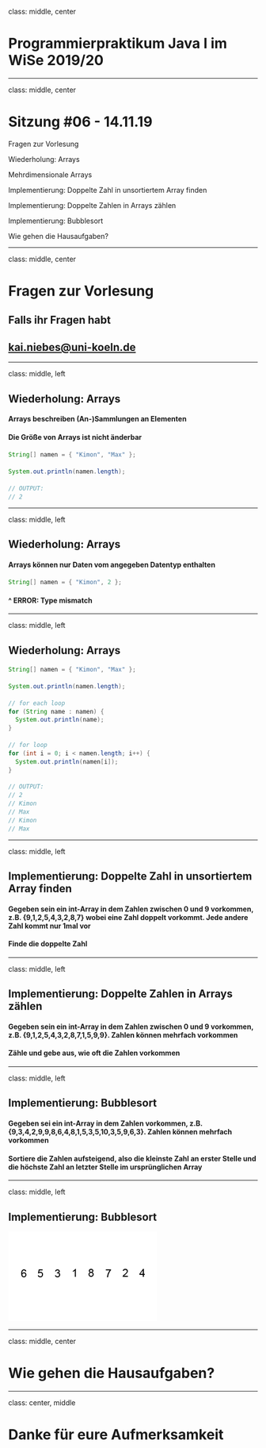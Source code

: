 class: middle, center

# Programmierpraktikum Java I im WiSe 2019/20

---

class: middle, center

# Sitzung #06 - 14.11.19

Fragen zur Vorlesung

Wiederholung: Arrays

Mehrdimensionale Arrays

Implementierung: Doppelte Zahl in unsortiertem Array finden

Implementierung: Doppelte Zahlen in Arrays zählen

Implementierung: Bubblesort

Wie gehen die Hausaufgaben?

---

class: middle, center

# Fragen zur Vorlesung

## Falls ihr Fragen habt
## kai.niebes@uni-koeln.de

---

class: middle, left

## Wiederholung: Arrays

#### Arrays beschreiben (An-)Sammlungen an Elementen
#### Die Größe von Arrays ist nicht änderbar

```java
String[] namen = { "Kimon", "Max" };

System.out.println(namen.length);

// OUTPUT:
// 2
```

---

class: middle, left

## Wiederholung: Arrays

#### Arrays können nur Daten vom angegeben Datentyp enthalten

```java
String[] namen = { "Kimon", 2 };
```

#### ^ ERROR: Type mismatch

---

class: middle, left

## Wiederholung: Arrays

```java
String[] namen = { "Kimon", "Max" };

System.out.println(namen.length);

// for each loop
for (String name : namen) {
  System.out.println(name);
}

// for loop
for (int i = 0; i < namen.length; i++) {
  System.out.println(namen[i]);
}

// OUTPUT:
// 2
// Kimon
// Max
// Kimon
// Max
```

---

class: middle, left

## Implementierung: Doppelte Zahl in unsortiertem Array finden

#### Gegeben sein ein int-Array in dem Zahlen zwischen 0 und 9 vorkommen, z.B. {9,1,2,5,4,3,2,8,7} wobei eine Zahl doppelt vorkommt. Jede andere Zahl kommt nur 1mal vor

#### Finde die doppelte Zahl

---

class: middle, left

## Implementierung: Doppelte Zahlen in Arrays zählen

#### Gegeben sein ein int-Array in dem Zahlen zwischen 0 und 9 vorkommen, z.B. {9,1,2,5,4,3,2,8,7,1,5,9,9}. Zahlen können mehrfach vorkommen

#### Zähle und gebe aus, wie oft die Zahlen vorkommen

---

class: middle, left

## Implementierung: Bubblesort

#### Gegeben sei ein int-Array in dem Zahlen vorkommen, z.B. {9,3,4,2,9,9,8,6,4,8,1,5,3,5,10,3,5,9,6,3}. Zahlen können mehrfach vorkommen

#### Sortiere die Zahlen aufsteigend, also die kleinste Zahl an erster Stelle und die höchste Zahl an letzter Stelle im ursprünglichen Array

---

class: middle, left

## Implementierung: Bubblesort

![Bubblesort](bubblesort.gif)

---

class: middle, center

# Wie gehen die Hausaufgaben?

---

class: center, middle

# Danke für eure Aufmerksamkeit
